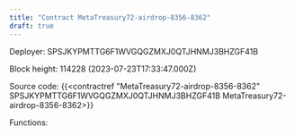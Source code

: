 ```yaml
---
title: "Contract MetaTreasury72-airdrop-8356-8362"
draft: true
---
```

Deployer: SPSJKYPMTTG6F1WVGQGZMXJ0QTJHNMJ3BHZGF41B


 



Block height: 114228 (2023-07-23T17:33:47.000Z)

Source code: {{<contractref "MetaTreasury72-airdrop-8356-8362" SPSJKYPMTTG6F1WVGQGZMXJ0QTJHNMJ3BHZGF41B MetaTreasury72-airdrop-8356-8362>}}

Functions:


